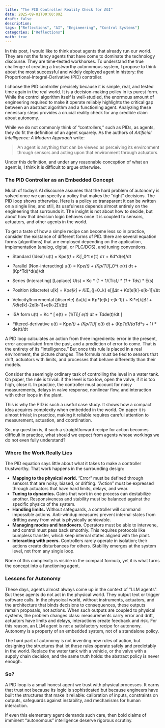 ```yaml
---
title: "The PID Controller Reality Check for AGI"
date: 2025-09-01T00:00:00Z
draft: false
description: 
tags: ["Reflections", "AI", "Engineering", "Control Systems"]
categories: ["Reflections"]
math: true
---
```



In this post, I would like to think about agents that already run our world. They are not the fancy agents that have come to dominate the technology discourse. They are time-tested workhorses. To understand the true challenge of creating a trustworthy autonomous system, I propose to think about the most successful and widely deployed agent in history: the Proportional-Integral-Derivative (PID) controller.  

I choose the PID controller precisely because it is simple, real, and tested time again in the real world. It is a decision-making policy in its purest form. While the control algorithm itself is well-studied, the enormous amount of engineering required to make it operate reliably highlights the critical gap between an abstract algorithm and a functioning agent. Analyzing these necessary steps provides a crucial reality check for any credible claim about autonomy.  

While we do not commonly think of “controllers,” such as PIDs, as agents, they do fit the definition of an agent squarely. As the authors of *Artificial Intelligence: A Modern Approach* write:  

> An agent is anything that can be viewed as perceiving its environment through sensors and acting upon that environment through actuators.  

Under this definition, and under any reasonable conception of what an agent is, I think it is difficult to argue otherwise.  

### The PID Controller as an Embedded Concept  

Much of today’s AI discourse assumes that the hard problem of autonomy is solved once we can specify a policy that makes the “right” decisions. The PID loop shows otherwise. Here is a policy so transparent it can be written on a single line, and still, its usefulness depends almost entirely on the engineering that surrounds it. The insight is not about how to decide, but about how that decision logic behaves once it is coupled to sensors, actuators, and other agents in the world.  

To get a taste of how a simple recipe can become less so in practice, consider the existance of different forms of PID. there are several equation forms (algorithms) that are employed depending on the application, implementation (analog, digital, or PLC/DCS), and tuning conventions.

- Standard (Ideal)
u(t) = Kp*e(t) + Ki*∫_0^t e(τ) dτ + Kd*d(e)/dt

- Parallel (Non-interacting)
u(t) = Kp*e(t) + (Kp/Ti)*∫_0^t e(τ) dτ + (Kp*Td)*d(e)/dt

- Series (Interacting)  [Laplace]
U(s) = Kc * (1 + 1/(Ti*s)) * (1 + Td*s) * E(s)

- Position (discrete)
u[k] = Kp*e[k] + Ki*Σ_{j=0..k} e[j]*Δt + Kd*(e[k]-e[k-1])/Δt

- Velocity/Incremental (discrete)
Δu[k] = Kp*(e[k]-e[k-1]) + Ki*e[k]*Δt + Kd*(e[k]-2e[k-1]+e[k-2])/Δt)

- ISA form
u(t) = Kc * [ e(t) + (1/Ti)*∫ e(t) dt + Td*de(t)/dt ]

- Filtered-derivative
u(t) = Kp*e(t) + (Kp/Ti)*∫ e(t) dt + (Kp*Td)/(α*Td*s + 1) * de(t)/dt




A PID loop calculates an action from three ingredients: error in the present, error accumulated from the past, and a prediction of error to come. That is the entirety of its “intelligence.” But once this rule is placed in a real environment, the picture changes. The formula must be tied to sensors that drift, actuators with limits, and processes that behave differently than their models.  

Consider the seemingly ordinary task of controlling the level in a water tank. On paper, the rule is trivial: if the level is too low, open the valve; if it is too high, close it. In practice, the controller must account for noisy measurements, delays in valve response, nonlinear flow, and interaction with other loops in the plant.  

This is why the PID is such a useful case study. It shows how a compact idea acquires complexity when embedded in the world. On paper it is almost trivial; in practice, making it reliable requires careful attention to measurement, actuation, and coordination.  

So, my question is, if such a straightforward recipe for action becomes difficult in practice, what should we expect from agents whose workings we do not even fully understand?

### Where the Work Really Lies  

The PID equation says little about what it takes to make a controller trustworthy. That work happens in the surrounding design:  

- **Mapping to the physical world.** “Error” must be defined through sensors that are noisy, biased, or drifting. “Action” must be expressed through actuators that have hard limits, delays, and wear.  
- **Tuning to dynamics.** Gains that work in one process can destabilize another. Responsiveness and stability must be balanced against the specific physics of the system.  
- **Handling limits.** Without safeguards, a controller will command impossible actions. Anti-windup measures prevent internal states from drifting away from what is physically achievable.  
- **Managing modes and handovers.** Operators must be able to intervene, and control must pass back smoothly. This requires protocols like bumpless transfer, which keep internal states aligned with the plant.  
- **Interacting with peers.** Controllers rarely operate in isolation; their actions create disturbances for others. Stability emerges at the system level, not from any single loop.  

None of this complexity is visible in the compact formula, yet it is what turns the concept into a functioning agent.  

### Lessons for Autonomy  

These days, agents almost always come up in the context of "LLM agents". But these agents do not act in the physical world. They output text or trigger software calls. In the physoical world, without instruments, actuators, and the architecture that binds decisions to consequences, these outputs remain proposals, not actions. When such outputs are coupled to physical systems, the problem changes class: measurements carry error and drift, actuators have limits and delays, interactions create feedback and risk. For this reason, an LLM agent is not a satisfactory recipe for autonomy. Autonomy is a property of an embedded system, not of a standalone policy.

The hard part of autonomy is not inventing new rules of action, but designing the structures that let those rules operate safely and predictably in the world. Replace the water tank with a vehicle, or the valve with a supply chain decision, and the same truth holds: the abstract policy is never enough.  

### So?  

A PID loop is a small honest agent we trust with physical processes. It earns that trust not because its logic is sophisticated but because engineers have built the structures that make it reliable: calibration of inputs, constraints on outputs, safeguards against instability, and mechanisms for human interaction.  

If even this elementary agent demands such care, then bold claims of imminent “autonomous” intelligence deserve rigorous scrutiny.



